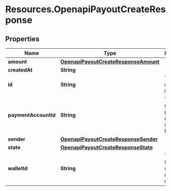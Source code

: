 # Resources.OpenapiPayoutCreateResponse

## Properties

Name | Type | Description | Notes
------------ | ------------- | ------------- | -------------
**amount** | [**OpenapiPayoutCreateResponseAmount**](OpenapiPayoutCreateResponseAmount.md) |  | [optional] 
**createdAt** | **String** |  | [optional] 
**id** | **String** | The payout unique identifier | [optional] 
**paymentAccountId** | **String** | The recipient payment account receiving funds | [optional] 
**sender** | [**OpenapiPayoutCreateResponseSender**](OpenapiPayoutCreateResponseSender.md) |  | [optional] 
**state** | [**OpenapiPayoutCreateResponseState**](OpenapiPayoutCreateResponseState.md) |  | [optional] 
**walletId** | **String** | The wallet ID from which the money will disburse | [optional] 


